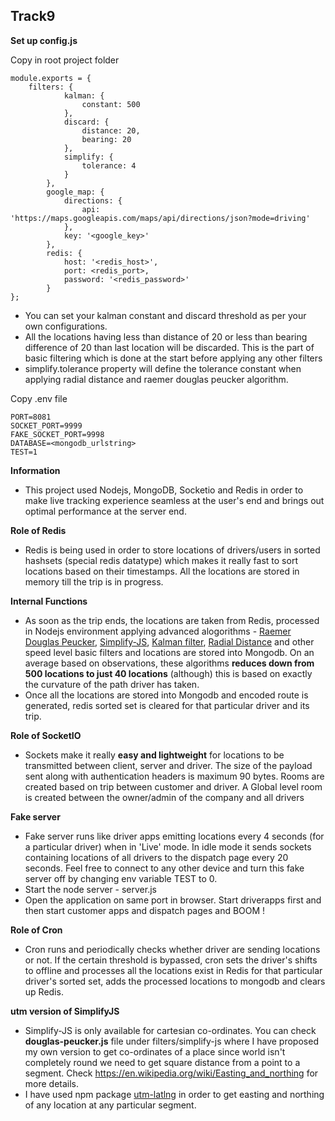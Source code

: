 ## Track9 ##

****Set up config.js****
 
Copy in root project folder

```$xslt
module.exports = {
    filters: {
            kalman: {
                constant: 500
            },
            discard: {
                distance: 20,
                bearing: 20
            },
            simplify: {
                tolerance: 4
            }
        },
        google_map: {
            directions: {
                api: 'https://maps.googleapis.com/maps/api/directions/json?mode=driving'
            },
            key: '<google_key>'
        },
        redis: {
            host: '<redis_host>',
            port: <redis_port>,
            password: '<redis_password>'
        }
};
```
- You can set your kalman constant and discard threshold as per your own configurations.
- All the locations having less than distance of 20 or less than bearing difference of 20 than last location will be discarded. This is the part of basic filtering which is done at the start before applying any other filters
- simplify.tolerance property will define the tolerance constant when applying radial distance and raemer douglas peucker algorithm.

Copy .env file

```$xslt
PORT=8081
SOCKET_PORT=9999
FAKE_SOCKET_PORT=9998
DATABASE=<mongodb_urlstring>
TEST=1
```

****Information****

- This project used Nodejs, MongoDB, Socketio and Redis in order to make live tracking experience seamless at the user's end and brings out optimal performance at the server end.

****Role of Redis****
- Redis is being used in order to store locations of drivers/users in sorted hashsets (special redis datatype) which makes it really fast to sort locations based on their timestamps. All the locations are stored in memory till the trip is in progress.

****Internal Functions****
- As soon as the trip ends, the locations are taken from Redis, processed in Nodejs environment applying advanced alogorithms - [Raemer Douglas Peucker](https://en.wikipedia.org/wiki/Ramer%E2%80%93Douglas%E2%80%93Peucker_algorithm), [Simplify-JS](https://mourner.github.io/simplify-js/), [Kalman filter](https://en.wikipedia.org/wiki/Kalman_filter), [Radial Distance](http://psimpl.sourceforge.net/radial-distance.html) and other speed level basic filters and locations are stored into Mongodb. On an average based on observations, these algorithms **reduces down from 500 locations to just 40 locations** (although) this is based on exactly the curvature of the path driver has taken.
- Once all the locations are stored into Mongodb and encoded route is generated, redis sorted set is cleared for that particular driver and its trip.

****Role of SocketIO****
- Sockets make it really **easy and lightweight** for locations to be transmitted between client, server and driver. The size of the payload sent along with authentication headers is maximum 90 bytes. Rooms are created based on trip between customer and driver. A Global level room is created between the owner/admin of the company and all drivers

****Fake server****
- Fake server runs like driver apps emitting locations every 4 seconds (for a particular driver) when in 'Live' mode. In idle mode it sends sockets containing locations of all drivers to the dispatch page every 20 seconds. Feel free to connect to any other device and turn this fake server off by changing env variable TEST to 0.
- Start the node server - server.js
- Open the application on same port in browser. Start driverapps first and then start customer apps and dispatch pages and BOOM !

****Role of Cron****
- Cron runs and periodically checks whether driver are sending locations or not. If the certain threshold is bypassed, cron sets the driver's shifts to offline and processes all the locations exist in Redis for that particular driver's sorted set, adds the processed locations to mongodb and clears up Redis.

****utm version of SimplifyJS****
- Simplify-JS is only available for cartesian co-ordinates. You can check **douglas-peucker.js** file under filters/simplify-js where I have proposed my own version to get co-ordinates of a place since world isn't completely round we need to get square distance from a point to a segment. Check https://en.wikipedia.org/wiki/Easting_and_northing for more details.
- I have used npm package [utm-latlng](https://www.npmjs.com/package/utm-latlng) in order to get easting and northing of any location at any particular segment.